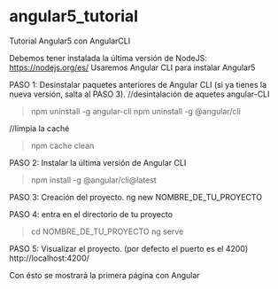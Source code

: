 # angular5_tutorial
Tutorial Angular5 con AngularCLI

Debemos tener instalada la última versión de NodeJS: https://nodejs.org/es/
Usaremos Angular CLI para instalar Angular5

PASO 1: Desinstalar paquetes anteriores de Angular CLI (si ya tienes la nueva versión, salta al PASO 3).
//desintalación de aquetes angular-CLI
> npm uninstall -g angular-cli 
> npm uninstall -g @angular/cli 

//limpia la caché
> npm cache clean 

PASO 2: Instalar la última versión de Angular CLI
> npm install -g @angular/cli@latest 

PASO 3: Creación del proyecto.
ng new NOMBRE_DE_TU_PROYECTO

PASO 4: entra en el directorio de tu proyecto
> cd NOMBRE_DE_TU_PROYECTO
> ng serve

PASO 5: Visualizar el proyecto. (por defecto el puerto es el 4200)
http://localhost:4200/ 

Con ésto se mostrará la primera página con Angular
